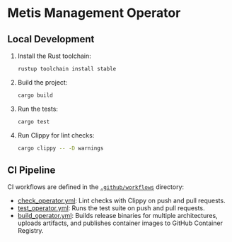 # Metis Management Operator

## Local Development

1. Install the Rust toolchain:

   ```bash
   rustup toolchain install stable
   ```

2. Build the project:

   ```bash
   cargo build
   ```

3. Run the tests:

   ```bash
   cargo test
   ```

4. Run Clippy for lint checks:

   ```bash
   cargo clippy -- -D warnings
   ```

## CI Pipeline

CI workflows are defined in the [`.github/workflows`](../.github/workflows) directory:

- [check_operator.yml](../.github/workflows/check_operator.yml): Lint checks with Clippy on push and pull requests.
- [test_operator.yml](../.github/workflows/test_operator.yml): Runs the test suite on push and pull requests.
- [build_operator.yml](../.github/workflows/build_operator.yml): Builds release binaries for multiple architectures, uploads artifacts, and publishes container images to GitHub Container Registry.
